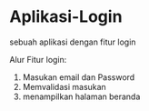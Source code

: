 # Aplikasi-Login
sebuah aplikasi dengan fitur login

Alur Fitur login:
1. Masukan email dan Password
2. Memvalidasi masukan
3. menampilkan halaman beranda
   
